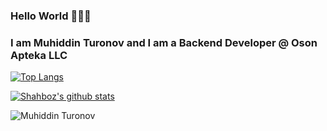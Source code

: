 ### Hello World 👋👋👋

### I am Muhiddin Turonov and I am a Backend Developer @ Oson Apteka LLC

[website]: https://github.com/Muhiddin1408
[![Top Langs](https://github-readme-stats.vercel.app/api/top-langs/?username=Muhiddin1408&layout=compact&theme=radical&title_color=0366d6)](https://github.com/anuraghazra/github-readme-stats)

[![Shahboz's github stats](https://github-readme-stats.vercel.app/api?username=Muhiddin1408&count_private=true&include_all_commits&show_icons=true&theme=radical&title_color=0366d6)](https://github.com/anuraghazra/github-readme-stats)

<p align="left"> <img src="https://komarev.com/ghpvc/?username=Muhiddin1408&color=brightgreen" alt="Muhiddin Turonov"/> </p>
